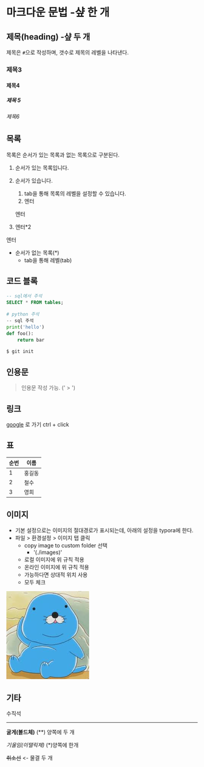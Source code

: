 # 마크다운 문법 -샾 한 개

## 제목(heading) -샾 두 개

제목은 `#`으로 작성하며, 갯수로 제목의 레벨을 나타낸다.

### 제목3

#### 제목4

##### 제목 5

###### 제목6

## 목록

목록은 순서가 있는 목록과 없는 목록으로 구분된다.

1. 순서가 있는 목록입니다.

2. 순서가 있습니다.

   1. tab을 통해 목록의 레벨을 설정할 수 있습니다.
   2.  엔터

   엔터

3. 엔터*2

엔터

* 순서가 없는 목록(*)
  * tab을 통해 레벨(tab)



##  코드 블록

```sql
-- sql에서 주석
SELECT * FROM tables;
```

```python
# python 주석
-- sql 주석
print('hello')
def foo():
    return bar
```

```bash
$ git init
```



## 인용문

> 인용문 작성 가능. (' > ')

## 링크

[google](https://google.com) 로 가기 ctrl + click



## 표

| 순번 | 이름   |
| ---- | ------ |
| 1    | 홍길동 |
| 2    | 철수   |
| 3    | 영희   |



## 이미지

* 기본 설정으로는 이미지의 절대경로가 표시되는데, 아래의 설정을 typora에 한다.
* 파일 > 환경설정 > 이미지 탭 클릭
  * copy image to custom folder 선택
    * '(./images)'
  * 로컬 이미지에 위 규칙 적용
  * 온라인 이미지에 위 규칙 적용
  * 가능하다면 상대적 위치 사용
  * 모두 체크

![다운로드](images/다운로드.jpg)





## 기타

수직석

---

**굴게(볼드체)** (**) 양쪽에 두 개

*기울임(이탤릭체)*  (*)양쪽에 한개

~~취소선~~ <- 물결 두 개
